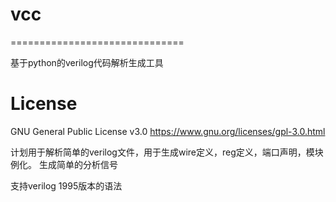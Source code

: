 # vcc
==============================

基于python的verilog代码解析生成工具


License
==============================

GNU General Public License v3.0 https://www.gnu.org/licenses/gpl-3.0.html

计划用于解析简单的verilog文件，用于生成wire定义，reg定义，端口声明，模块例化。
生成简单的分析信号

支持verilog 1995版本的语法

